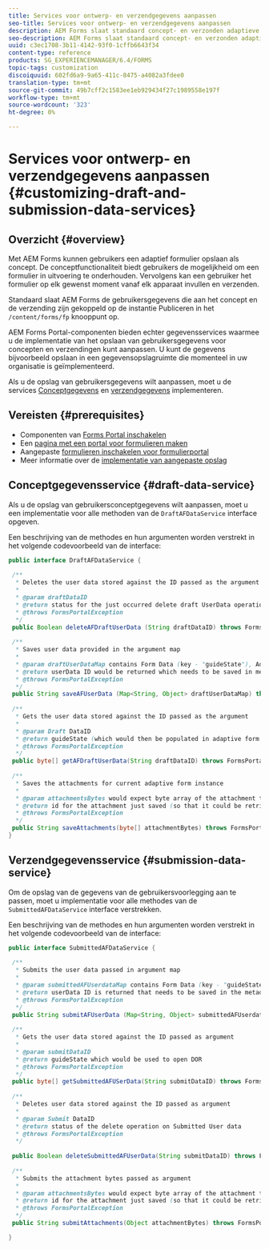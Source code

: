 ```yaml
---
title: Services voor ontwerp- en verzendgegevens aanpassen
seo-title: Services voor ontwerp- en verzendgegevens aanpassen
description: AEM Forms slaat standaard concept- en verzonden adaptieve formulieren op in een standaardknooppunt in de instantie Publiceren. U kunt echter de services voor concepten en verzendgegevens van AEM Forms configureren om de opslag van concepten en verzonden adaptieve formulieren aan te passen.
seo-description: AEM Forms slaat standaard concept- en verzonden adaptieve formulieren op in een standaardknooppunt in de instantie Publiceren. U kunt echter de services voor concepten en verzendgegevens van AEM Forms configureren om de opslag van concepten en verzonden adaptieve formulieren aan te passen.
uuid: c3ec1708-3b11-4142-93f0-1cffb6643f34
content-type: reference
products: SG_EXPERIENCEMANAGER/6.4/FORMS
topic-tags: customization
discoiquuid: 602fd6a9-9a65-411c-8475-a4082a3fdee0
translation-type: tm+mt
source-git-commit: 49b7cff2c1583ee1eb929434f27c1989558e197f
workflow-type: tm+mt
source-wordcount: '323'
ht-degree: 0%

---
```



# Services voor ontwerp- en verzendgegevens aanpassen {#customizing-draft-and-submission-data-services}

## Overzicht {#overview}

Met AEM Forms kunnen gebruikers een adaptief formulier opslaan als concept. De conceptfunctionaliteit biedt gebruikers de mogelijkheid om een formulier in uitvoering te onderhouden. Vervolgens kan een gebruiker het formulier op elk gewenst moment vanaf elk apparaat invullen en verzenden.

Standaard slaat AEM Forms de gebruikersgegevens die aan het concept en de verzending zijn gekoppeld op de instantie Publiceren in het `/content/forms/fp` knooppunt op.

AEM Forms Portal-componenten bieden echter gegevensservices waarmee u de implementatie van het opslaan van gebruikersgegevens voor concepten en verzendingen kunt aanpassen. U kunt de gegevens bijvoorbeeld opslaan in een gegevensopslagruimte die momenteel in uw organisatie is geïmplementeerd.

Als u de opslag van gebruikersgegevens wilt aanpassen, moet u de services [Conceptgegevens](/help/forms/using/custom-draft-submission-data-services.md#p-draft-data-service-p) en [verzendgegevens](/help/forms/using/custom-draft-submission-data-services.md#p-submission-data-service-p) implementeren.

## Vereisten {#prerequisites}

* Componenten van [Forms Portal inschakelen](/help/forms/using/enabling-forms-portal-components.md)
* Een [pagina met een portal voor formulieren maken](/help/forms/using/creating-form-portal-page.md)
* Aangepaste [formulieren inschakelen voor formulierportal](/help/forms/using/draft-submission-component.md)
* Meer informatie over de [implementatie van aangepaste opslag](/help/forms/using/draft-submission-component.md#customizing-the-storage)

## Conceptgegevensservice {#draft-data-service}

Als u de opslag van gebruikersconceptgegevens wilt aanpassen, moet u een implementatie voor alle methoden van de `DraftAFDataService` interface opgeven.

Een beschrijving van de methodes en hun argumenten worden verstrekt in het volgende codevoorbeeld van de interface:

```java
public interface DraftAFDataService {
 
 /**
  * Deletes the user data stored against the ID passed as the argument
  * 
  * @param draftDataID
  * @return status for the just occurred delete draft UserData operation 
  * @throws FormsPortalException
  */
 public Boolean deleteAFDraftUserData (String draftDataID) throws FormsPortalException;
 
 /**
  * Saves user data provided in the argument map
  * 
  * @param draftUserDataMap contains Form Data (key - "guideState"), Adaptive Form Name (Key - "guideName"), and Draft DataID (Key - "userDataID") in case of update
  * @return userData ID would be returned which needs to be saved in metadata node 
  * @throws FormsPortalException
  */
 public String saveAFUserData (Map<String, Object> draftUserDataMap) throws FormsPortalException;
 
 /**
  * Gets the user data stored against the ID passed as the argument
  * 
  * @param Draft DataID
  * @return guideState (which would then be populated in adaptive form to reload the draft) which is stored against draftDataID
  * @throws FormsPortalException
  */
 public byte[] getAFDraftUserData(String draftDataID) throws FormsPortalException;
 
 /**
  * Saves the attachments for current adaptive form instance 
  * 
  * @param attachmentsBytes would expect byte array of the attachment to be saved
  * @return id for the attachment just saved (so that it could be retrieved later)
  * @throws FormsPortalException
  */
 public String saveAttachments(byte[] attachmentBytes) throws FormsPortalException;
}
```

## Verzendgegevensservice {#submission-data-service}

Om de opslag van de gegevens van de gebruikersvoorlegging aan te passen, moet u implementatie voor alle methodes van de `SubmittedAFDataService` interface verstrekken.

Een beschrijving van de methodes en hun argumenten worden verstrekt in het volgende codevoorbeeld van de interface:

```java
public interface SubmittedAFDataService {
 
 /**
  * Submits the user data passed in argument map
  * 
  * @param submittedAFUserdataMap contains Form Data (key - "guideState"), Adaptive Form Name (Key - "guideName"), and Draft DataID (Key - "userDataID")
  * @return userData ID is returned that needs to be saved in the metadata node
  * @throws FormsPortalException
  */
 public String submitAFUserData (Map<String, Object> submittedAFUserdataMap) throws FormsPortalException;
 
 /**
  * Gets the user data stored against the ID passed as argument
  * 
  * @param submitDataID
  * @return guideState which would be used to open DOR
  * @throws FormsPortalException
  */
 public byte[] getSubmittedAFUSerData(String submitDataID) throws FormsPortalException;
 
 /**
  * Deletes user data stored against the ID passed as argument
  * 
  * @param Submit DataID
  * @return status of the delete operation on Submitted User data
  * @throws FormsPortalException
  */
 
 public Boolean deleteSubmittedAFUserData(String submitDataID) throws FormsPortalException;
 
 /**
  * Submits the attachment bytes passed as argument
  * 
  * @param attachmentsBytes would expect byte array of the attachment to be saved
  * @return id for the attachment just saved (so that it could be retrieved later) 
  * @throws FormsPortalException
  */
 public String submitAttachments(Object attachmentBytes) throws FormsPortalException;

}
```

